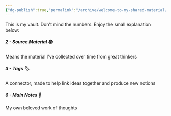 ```yaml
---
{"dg-publish":true,"permalink":"/archive/welcome-to-my-shared-material/","created":"2025-02-01T14:48:28.862+01:00","updated":"2025-02-02T11:51:42.366+01:00"}
---
```



This is my vault. Don't mind the numbers. Enjoy the small explanation below: 

##### 2 - Source Material 📚 
Means the material I've collected over time from great thinkers

##### 3 - Tags 🏷️
A connector, made to help link ideas together and produce new notions

##### 6 - Main Notes 📝
My own beloved work of thoughts
